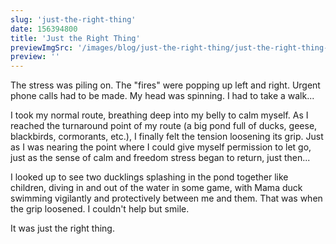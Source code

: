 ```yaml
---
slug: 'just-the-right-thing'
date: 156394800
title: 'Just the Right Thing'
previewImgSrc: '/images/blog/just-the-right-thing/just-the-right-thing-2.jpg'
preview: ''
---
```


The stress was piling on. The "fires" were popping up left and right. Urgent phone calls had to be made. My head was spinning. I had to take a walk...

I took my normal route, breathing deep into my belly to calm myself. As I reached the turnaround point of my route (a big pond full of ducks, geese, blackbirds, cormorants, etc.), I finally felt the tension loosening its grip. Just as I was nearing the point where I could give myself permission to let go, just as the sense of calm and freedom stress began to return, just then...

I looked up to see two ducklings splashing in the pond together like children, diving in and out of the water in some game, with Mama duck swimming vigilantly and protectively between me and them. That was when the grip loosened. I couldn't help but smile.

It was just the right thing.
